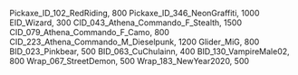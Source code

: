 Pickaxe_ID_102_RedRiding, 800
Pickaxe_ID_346_NeonGraffiti, 1000
EID_Wizard, 300
CID_043_Athena_Commando_F_Stealth, 1500
CID_079_Athena_Commando_F_Camo, 800
CID_223_Athena_Commando_M_Dieselpunk, 1200
Glider_MiG, 800
BID_023_Pinkbear, 500
BID_063_CuChulainn, 400
BID_130_VampireMale02, 800
Wrap_067_StreetDemon, 500
Wrap_183_NewYear2020, 500
